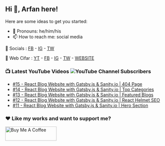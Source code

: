 ## Hi 👋, Arfan here!

Here are some ideas to get you started:

- 🌱 Pronouns: he/him/his
- 📫 How to reach me: social media

🤙 Socials : [FB][fb] - [IG][ig] - [TW][tw]

🏦 Web Cifar : [YT][wyt] - [FB][wcfb] - [IG][wcig] - [TW][wctw] - [WEBSITE][wcwebsite]

### 📺 Latest YouTube Videos ![YouTube Channel Subscribers](https://img.shields.io/youtube/channel/subscribers/UCdxaLo9ALJgXgOUDURRPGiQ?style=social)

<!-- YOUTUBE:START -->
- [#15 - React Blog Website with Gatsby.js &amp; Sanity.io | 404 Page](https://www.youtube.com/watch?v=ELwqvGB8CE8)
- [#14 - React Blog Website with Gatsby.js &amp; Sanity.io | Top Categories](https://www.youtube.com/watch?v=97vRaPK7qPQ)
- [#13 - React Blog Website with Gatsby.js &amp; Sanity.io | Featured Blogs](https://www.youtube.com/watch?v=yH515aJ_N_0)
- [#12 - React Blog Website with Gatsby.js &amp; Sanity.io | React Helmet SEO](https://www.youtube.com/watch?v=c-kEFP2kjHo)
- [#11 - React Blog Website with Gatsby.js &amp; Sanity.io | Hero Section](https://www.youtube.com/watch?v=ubrO_Vxxezk)
<!-- YOUTUBE:END -->

### ♥ Like my works and want to support me?
<a href="https://www.buymeacoffee.com/shaifarfan08" target="_blank"><img src="https://cdn.buymeacoffee.com/buttons/v2/default-blue.png" alt="Buy Me A Coffee" style="height: 45px !important;width: 162.75px !important;" ></a>


[fb]: http://facebook.com/fb.shaifarfan08
[ig]: http://instagram.com/shaifarfan08
[tw]: http://twitter.com/shaifarfan08
[wcfb]: http://facebook.com/webcifar
[wcig]: http://instagram.com/web_cifar
[wctw]: http://twitter.com/webcifar
[wcwebsite]: http://webcifar.com
[wyt]: https://www.youtube.com/channel/UCdxaLo9ALJgXgOUDURRPGiQ

